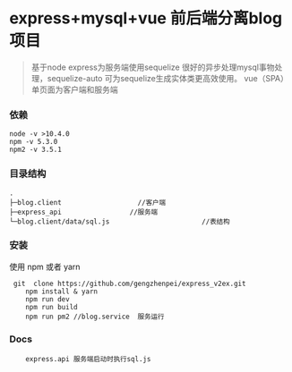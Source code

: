 
# express+mysql+vue 前后端分离blog项目
> 基于node express为服务端使用sequelize 很好的异步处理mysql事物处理，sequelize-auto 可为sequelize生成实体类更高效使用。
vue（SPA）单页面为客户端和服务端

### 依赖
```
node -v >10.4.0
npm -v 5.3.0
npm2 -v 3.5.1
```

### 目录结构

```
.
├─blog.client                   //客户端
├─express_api                 //服务端
└─blog.client/data/sql.js                       //表结构
```

### 安装
使用 npm 或者 yarn
```
 git  clone https://github.com/gengzhenpei/express_v2ex.git
    npm install & yarn
    npm run dev
    npm run build
    npm run pm2 //blog.service  服务运行
```
### Docs

```
    express.api 服务端启动时执行sql.js

```

